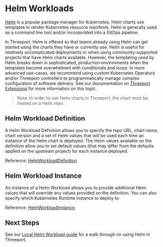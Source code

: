 # Helm Workloads

[Helm](https://helm.sh/) is a popular package manager for Kubernetes.  Helm
charts use templates to render Kubernetes resource manifests.
Helm is generally used as a command line tool and/or incorporated into a GitOps
pipeline.

In Threeport, Helm is offered so that teams already using Helm can get started
using the charts they have or currently use.  Helm is useful for relatively uncomplicated
deployments or when using community-supported projects that have Helm charts
available.  However, the templating used by Helm breaks down in sophisticated,
production environments when the templates become overwhelmed with conditionals
and loops.  In more advanced use-cases, we recommend using custom Kubernetes
Operators and/or Threeport controllers to programmatically manage complex
configuration of software delivery.  See our documentation on [Threeport
Extensions](../concepts/extensions.md) for more information on
this topic.

> Note: In order to use Helm charts in Threeport, the chart must be hosted on a
> Helm repo.

## Helm Workload Definition

A Helm Workload Definition allows you to specify the repo URL, chart name, chart
version and a set of Helm values that will be used each time an instance of the
Helm chart is deployed.  The Helm values available on the definition allow you
to set default values (that may differ from the defaults applied on the upstream
project) for each instance deployed.

Reference:
[HelmWorkloadDefinition](https://pkg.go.dev/github.com/threeport/threeport/pkg/api/v0#HelmWorkloadDefinition)

## Helm Workload Instance

An instance of a Helm Workload allows you to provide additional Helm values that will
override any values provided on the definition.  You can also specify which
Kubernetes Runtime Instance to deploy to.

Reference:
[HelmWorkloadInstance](https://pkg.go.dev/github.com/threeport/threeport/pkg/api/v0#HelmWorkloadInstance)

## Next Steps

See our [Local Helm Workload guide](../helm-workloads/deploy-helm-local.md) for a walk through on
using Helm in Threeport.

